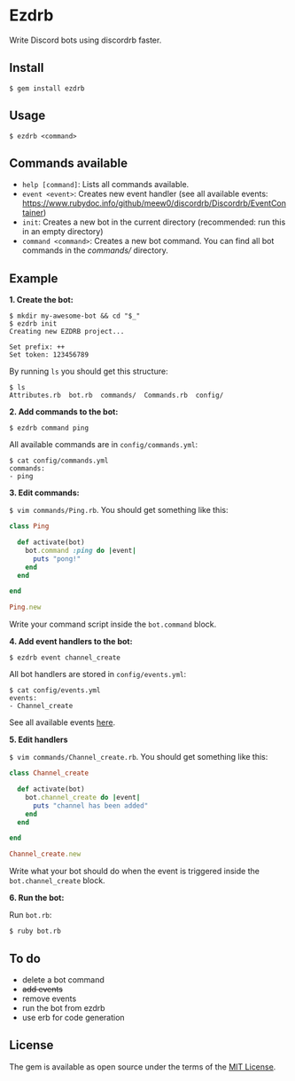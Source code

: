 # Ezdrb

Write Discord bots using discordrb faster.

## Install

`$ gem install ezdrb`

## Usage
`$ ezdrb <command>`

## Commands available

* `help [command]`: Lists all commands available.
* `event <event>`: Creates new event handler (see all available events: https://www.rubydoc.info/github/meew0/discordrb/Discordrb/EventContainer)
* `init`: Creates a new bot in the current directory (recommended: run this in an empty directory)
* `command <command>`: Creates a new bot command. You can find all bot commands in the *commands/* directory.

## Example

**1\. Create the bot:**

```
$ mkdir my-awesome-bot && cd "$_"
$ ezdrb init
Creating new EZDRB project...

Set prefix: ++
Set token: 123456789
```

By running `ls` you should get this structure:

```
$ ls
Attributes.rb  bot.rb  commands/  Commands.rb  config/
```

**2\. Add commands to the bot:**

```
$ ezdrb command ping
```

All available commands are in `config/commands.yml`:

```
$ cat config/commands.yml
commands:
- ping
```

**3\. Edit commands:**

`$ vim commands/Ping.rb`. You should get something like this:

```ruby
class Ping

  def activate(bot)
    bot.command :ping do |event|
      puts "pong!"
    end
  end

end

Ping.new
```

Write your command script inside the `bot.command` block.

**4\. Add event handlers to the bot:**

```
$ ezdrb event channel_create
```

All bot handlers are stored in `config/events.yml`:

```
$ cat config/events.yml
events:
- Channel_create
```

See all available events [here](https://www.rubydoc.info/github/meew0/discordrb/Discordrb/EventContainer).

**5\. Edit handlers**

`$ vim commands/Channel_create.rb`. You should get something like this:

```ruby
class Channel_create

  def activate(bot)
    bot.channel_create do |event|
      puts "channel has been added"
    end
  end

end

Channel_create.new
```

Write what your bot should do when the event is triggered inside the `bot.channel_create` block.

**6\. Run the bot:**

Run `bot.rb`:

`$ ruby bot.rb`

## To do

- delete a bot command
- ~~add events~~
- remove events
- run the bot from ezdrb
- use erb for code generation


## License

The gem is available as open source under the terms of the [MIT License](https://opensource.org/licenses/MIT).
